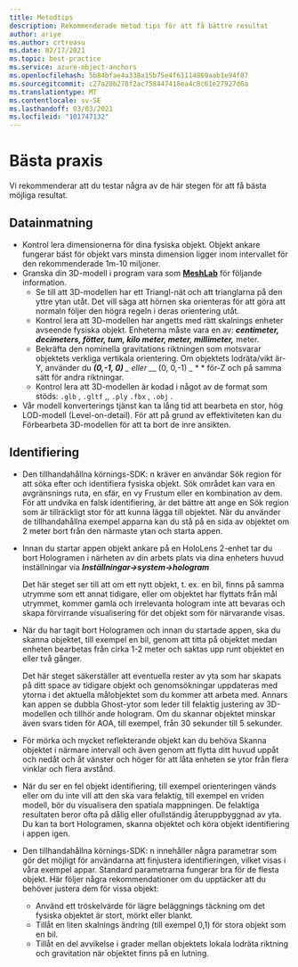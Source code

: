 ```yaml
---
title: Metodtips
description: Rekommenderade metod tips för att få bättre resultat
author: ariye
ms.author: crtreasu
ms.date: 02/17/2021
ms.topic: best-practice
ms.service: azure-object-anchors
ms.openlocfilehash: 5b84bfae4a338a15b75e4f61114869aab1e94f87
ms.sourcegitcommit: c27a20b278f2ac758447418ea4c8c61e27927d6a
ms.translationtype: MT
ms.contentlocale: sv-SE
ms.lasthandoff: 03/03/2021
ms.locfileid: "101747132"
---
```

# <a name="best-practices"></a>Bästa praxis

Vi rekommenderar att du testar några av de här stegen för att få bästa möjliga resultat.

## <a name="ingestion"></a>Datainmatning

- Kontrol lera dimensionerna för dina fysiska objekt. Objekt ankare fungerar bäst för objekt vars minsta dimension ligger inom intervallet för den rekommenderade 1m-10 miljoner.
- Granska din 3D-modell i program vara som [**MeshLab**](https://www.meshlab.net/) för följande information.
  - Se till att 3D-modellen har ett Triangl-nät och att trianglarna på den yttre ytan utåt. Det vill säga att hörnen ska orienteras för att göra att normaln följer den högra regeln i deras orientering utåt.
  - Kontrol lera att 3D-modellen har angetts med rätt skalnings enheter avseende fysiska objekt. Enheterna måste vara en av: ***centimeter, decimeters, fötter, tum, kilo meter, meter, millimeter,*** meter.
  - Bekräfta den nominella gravitations riktningen som motsvarar objektets verkliga vertikala orientering. Om objektets lodräta/vikt är-Y, använder du ***(0,-1, 0)** _ eller _*_ (0, 0,-1) _ * * för-Z och på samma sätt för andra riktningar.
  - Kontrol lera att 3D-modellen är kodad i något av de format som stöds: `.glb` , `.gltf` ,, `.ply` `.fbx` , `.obj` .
- Vår modell konverterings tjänst kan ta lång tid att bearbeta en stor, hög LOD-modell (Level-on-detail). För att på grund av effektiviteten kan du Förbearbeta 3D-modellen för att ta bort de inre ansikten.

## <a name="detection"></a>Identifiering

- Den tillhandahållna körnings-SDK: n kräver en användar Sök region för att söka efter och identifiera fysiska objekt. Sök området kan vara en avgränsnings ruta, en sfär, en vy Frustum eller en kombination av dem. För att undvika en falsk identifiering, är det bättre att ange en Sök region som är tillräckligt stor för att kunna lägga till objektet. När du använder de tillhandahållna exempel apparna kan du stå på en sida av objektet om 2 meter bort från den närmaste ytan och starta appen.
- Innan du startar appen objekt ankare på en HoloLens 2-enhet tar du bort Hologramen i närheten av din arbets plats via dina enheters huvud inställningar via ***Inställningar->system->hologram***

  Det här steget ser till att om ett nytt objekt, t. ex. en bil, finns på samma utrymme som ett annat tidigare, eller om objektet har flyttats från mål utrymmet, kommer gamla och irrelevanta hologram inte att bevaras och skapa förvirrande visualisering för det objekt som för närvarande visas.
- När du har tagit bort Hologramen och innan du startade appen, ska du skanna objektet, till exempel en bil, genom att titta på objektet medan enheten bearbetas från cirka 1-2 meter och saktas upp runt objektet en eller två gånger.

  Det här steget säkerställer att eventuella rester av yta som har skapats på ditt space av tidigare objekt och genomsökningar uppdateras med ytorna i det aktuella målobjektet som du kommer att arbeta med. Annars kan appen se dubbla Ghost-ytor som leder till felaktig justering av 3D-modellen och tillhör ande hologram. Om du skannar objektet minskar även svars tiden för AOA, till exempel, från 30 sekunder till 5 sekunder.
- För mörka och mycket reflekterande objekt kan du behöva Skanna objektet i närmare intervall och även genom att flytta ditt huvud uppåt och nedåt och åt vänster och höger för att låta enheten se ytor från flera vinklar och flera avstånd.
- När du ser en fel objekt identifiering, till exempel orienteringen vänds eller om du inte vill att den ska vara felaktig, till exempel en vriden modell, bör du visualisera den spatiala mappningen. De felaktiga resultaten beror ofta på dålig eller ofullständig återuppbyggnad av yta. Du kan ta bort Hologramen, skanna objektet och köra objekt identifiering i appen igen.
- Den tillhandahållna körnings-SDK: n innehåller några parametrar som gör det möjligt för användarna att finjustera identifieringen, vilket visas i våra exempel appar. Standard parametrarna fungerar bra för de flesta objekt. Här följer några rekommendationer om du upptäcker att du behöver justera dem för vissa objekt:
  - Använd ett tröskelvärde för lägre beläggnings täckning om det fysiska objektet är stort, mörkt eller blankt.
  - Tillåt en liten skalnings ändring (till exempel 0,1) för stora objekt som en bil.
  - Tillåt en del avvikelse i grader mellan objektets lokala lodräta riktning och gravitation när objektet finns på en lutning.
